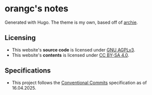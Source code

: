 # orangc's notes
Generated with Hugo. The theme is my own, based off of [archie](https://github.com/athul/archie).

## Licensing
- This website's **source code** is licensed under [GNU AGPLv3](./LICENSE).
- This website's **contents** is licensed under [CC BY-SA 4.0](./LICENSE.content).

## Specifications
- This project follows the [Conventional Commits](https://www.conventionalcommits.org/en/v1.0.0/) specification as of 16.04.2025.